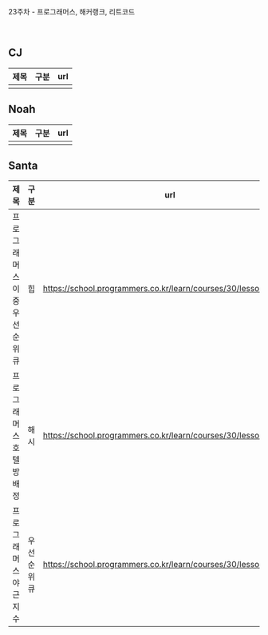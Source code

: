 23주차 - 프로그래머스, 해커랭크, 리트코드

</br>

## CJ

|제목|구분|url|
|:------:|:---:|:---:|
||||

## Noah

| 제목 | 구분 | url |
|:------:|:---:|:---:|
||||

## Santa

|제목|구분|url|
|:------:|:---:|:---:|
|프로그래머스 이중우선순위큐|힙|https://school.programmers.co.kr/learn/courses/30/lessons/42628|
|프로그래머스 호텔 방 배정|해시|https://school.programmers.co.kr/learn/courses/30/lessons/64063|  
|프로그래머스 야근 지수|우선순위큐|https://school.programmers.co.kr/learn/courses/30/lessons/12927|